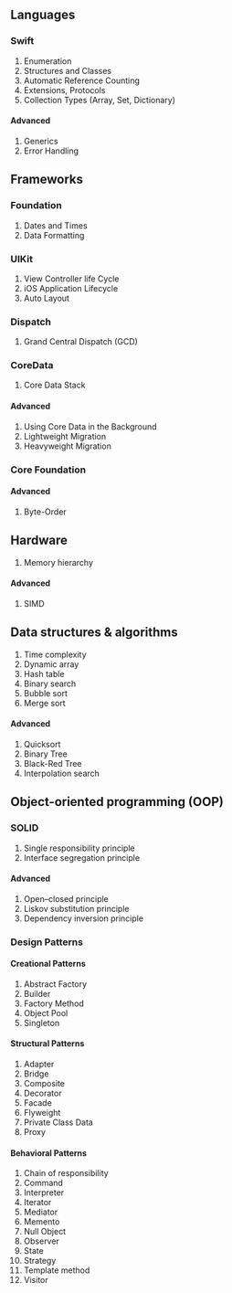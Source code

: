 ## Languages

### Swift

1. Enumeration
2. Structures and Classes
3. Automatic Reference Counting
4. Extensions, Protocols
5. Collection Types (Array, Set, Dictionary)
#### Advanced
1. Generics
2. Error Handling


## Frameworks

### Foundation

1. Dates and Times
2. Data Formatting

### UIKit

1. View Controller life Cycle
2. iOS Application Lifecycle
3. Auto Layout

### Dispatch
1. Grand Central Dispatch (GCD)


### CoreData
1. Core Data Stack
#### Advanced
1. Using Core Data in the Background
2. Lightweight Migration
3. Heavyweight Migration

### Core Foundation
#### Advanced
1. Byte-Order

## Hardware

1. Memory hierarchy

#### Advanced
1. SIMD

## Data structures & algorithms

1. Time complexity
2. Dynamic array
3. Hash table
4. Binary search
5. Bubble sort
6. Merge sort

#### Advanced
1. Quicksort
2. Binary Tree
3. Black-Red Tree
4. Interpolation search

## Object-oriented programming (OOP)

### SOLID
1. Single responsibility principle
2. Interface segregation principle
#### Advanced
1. Open–closed principle
2. Liskov substitution principle
3. Dependency inversion principle

### Design Patterns
#### Creational Patterns
1. Abstract Factory
2. Builder
3. Factory Method
4. Object Pool
5. Singleton

#### Structural Patterns
1. Adapter
2. Bridge
3. Composite
4. Decorator
5. Facade
6. Flyweight
7. Private Class Data
8. Proxy

#### Behavioral Patterns
1. Chain of responsibility
2. Command
3. Interpreter
4. Iterator
5. Mediator
6. Memento
7. Null Object
8. Observer
9. State
10. Strategy
11. Template method
12. Visitor


